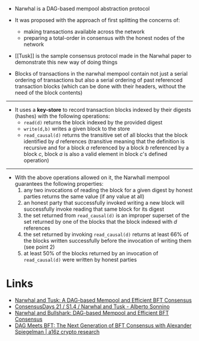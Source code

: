 
- Narwhal is a DAG-based mempool abstraction protocol

- It was proposed with the approach of first splitting the concerns of:
  + making transactions available across the network
  + preparing a total-order in consensus with the honest nodes of the network
- [[Tusk]] is the sample consensus protocol made in the Narwhal paper to demonstrate this new way of doing things 
  
- Blocks of transactions in the narwhal mempool contain not just a serial ordering of transactions but also a serial ordering of past referenced transaction blocks (which can be done with their headers, without the need of the block contents)

---

- It uses a __key-store__ to record transaction blocks indexed by their digests (hashes) with the following operations:
  + `read(d)` returns the block indexed by the provided digest
  + `write(d,b)` writes a given block to the store
  + `read_causal(d)` returns the transitive set of all blocks that the block identified by _d_ references (transitive meaning that the definition is recursive and for a block *a* referenced by a block *b* referenced by a block *c*, block *a* is also a valid element in block *c*'s defined operation)

---

- With the above operations allowed on it, the Narwhall mempool guarantees the following properties:
  1. any two invocations of reading the block for a given digest by honest parties returns the same value (if any value at all)
  2. an honest party that successfully invoked writing a new block will successfully invoke reading that same block for its digest
  3. the set returned from `read_causal(d)` is an improper superset of the set returned by one of the blocks that the block indexed with _d_ references
  4. the set returned by invoking `read_causal(d)` returns at least 66% of the blocks written successfully before the invocation of writing them (see point 2)
  5. at least 50% of the blocks returned by an invocation of `read_causal(d)` were written by honest parties


# Links
- [Narwhal and Tusk: A DAG-based Mempool and Efficient BFT Consensus](https://arxiv.org/pdf/2105.11827)
- [ConsensusDays 21 / S1.4 / Narwhal and Tusk - Alberto Sonnino](https://www.youtube.com/watch?v=K5ph4-7vvHk)
- [Narwhal and Bullshark: DAG-based Mempool and Efficient BFT Consensus](https://www.youtube.com/watch?v=xKDDuPrYUag)
- [DAG Meets BFT: The Next Generation of BFT Consensus with Alexander Spiegelman | a16z crypto research](https://www.youtube.com/watch?v=NGOXVSFzYdI)
